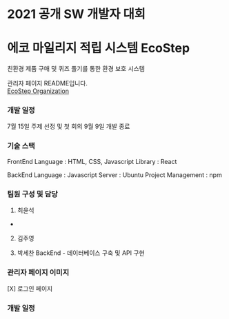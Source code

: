 # 2021 공개 SW 개발자 대회 #
# 에코 마일리지 적립 시스템 EcoStep #
친환경 제품 구매 및 퀴즈 풀기를 통한 환경 보호 시스템

관리자 페이지 README입니다.<br/>
<a href="https://github.com/2021echo-friends"> EcoStep Organization <a/>

### 개발 일정 ###
  7월 15일 주제 선정 및 첫 회의
  9월 9일 개발 종료

### 기술 스택 ###
  FrontEnd
  Language : HTML, CSS, Javascript
  Library : React
  
  BackEnd
  Language : Javascript
  Server : Ubuntu
  Project Management : npm

### 팀원 구성 및 담당 ###
  1. 최윤석
  - 
  
  
  2. 김주영
  
  
  3. 박세찬
  BackEnd - 데이터베이스 구축 및 API 구현


### 관리자 페이지 이미지 ###
  [X] 로그인 페이지
  
  
  


### 개발 일정 ###

